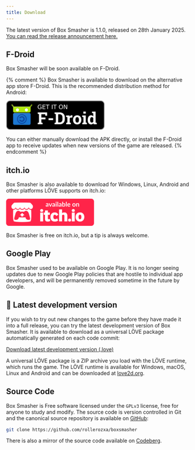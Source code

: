 ```yaml
---
title: Download
---
```


The latest version of Box Smasher is 1.1.0, released on 28th January 2025. [You can read the release announcement here.](/news/2025/box-smasher-1.1-released/)

## F-Droid
Box Smasher will be soon available on F-Droid.

{% comment %}
Box Smasher is available to download on the alternative app store F-Droid. This is the recommended distribution method for Android:

<a href="https://f-droid.org/packages/se.voxelmanip.boxsmasher/">
	<img src="/assets/fdroid.png" alt="Get it on F-Droid" height="80">
</a>

You can either manually download the APK directly, or install the F-Droid app to receive updates when new versions of the game are released.
{% endcomment %}

## itch.io
Box Smasher is also available to download for Windows, Linux, Android and other platforms LÖVE supports on itch.io:

<a href="https://rollerozxa.itch.io/box-smasher">
	<img alt="Get it on itch.io" src="/assets/itch.svg" width="240">
</a>

Box Smasher is free on itch.io, but a tip is always welcome.

## Google Play
Box Smasher used to be available on Google Play. It is no longer seeing updates due to new Google Play policies that are hostile to individual app developers, and will be permanently removed sometime in the future by Google.

## 🧪 Latest development version
If you wish to try out new changes to the game before they have made it into a full release, you can try the latest development version of Box Smasher. It is available to download as a universal LÖVE package automatically generated on each code commit:

<a class="dl-button" href="https://github.com/rollerozxa/boxsmasher/releases/download/dev/box-smasher.love">Download latest development version (.love)</a>

A universal LÖVE package is a ZIP archive you load with the LÖVE runtime, which runs the game. The LÖVE runtime is available for Windows, macOS, Linux and Android and can be downloaded at [love2d.org](https://love2d.org/).

## Source Code
Box Smasher is Free software licensed under the `GPLv3` license, free for anyone to study and modify. The source code is version controlled in Git and the canonical source repository is available on [GitHub](https://github.com/rollerozxa/boxsmasher):

```bash
git clone https://github.com/rollerozxa/boxsmasher
```

There is also a mirror of the source code available on [Codeberg](https://codeberg.org/rollerozxa/boxsmasher).
